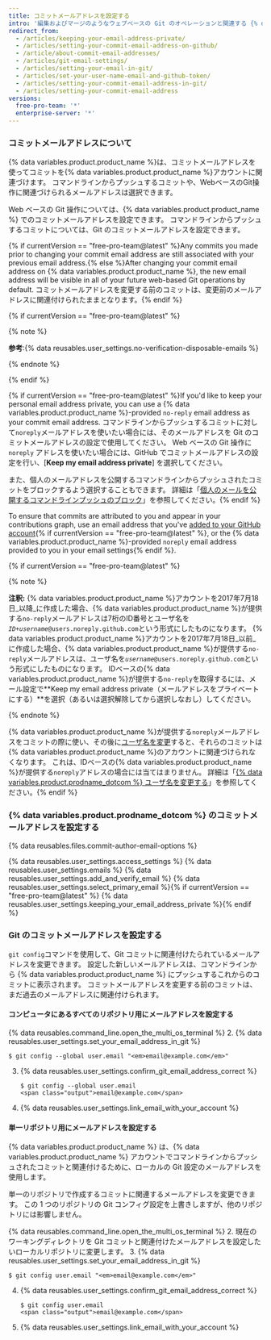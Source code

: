 ```yaml
---
title: コミットメールアドレスを設定する
intro: '編集およびマージのようなウェブベースの Git のオペレーションと関連する {% data variables.product.product_name %} 上のプライマリメールアドレスを設定できます。'
redirect_from:
  - /articles/keeping-your-email-address-private/
  - /articles/setting-your-commit-email-address-on-github/
  - /article/about-commit-email-addresses/
  - /articles/git-email-settings/
  - /articles/setting-your-email-in-git/
  - /articles/set-your-user-name-email-and-github-token/
  - /articles/setting-your-commit-email-address-in-git/
  - /articles/setting-your-commit-email-address
versions:
  free-pro-team: '*'
  enterprise-server: '*'
---
```


### コミットメールアドレスについて

{% data variables.product.product_name %}は、コミットメールアドレスを使ってコミットを{% data variables.product.product_name %}アカウントに関連づけます。 コマンドラインからプッシュするコミットや、WebベースのGit操作に関連づけられるメールアドレスは選択できます。

Web ベースの Git 操作については、{% data variables.product.product_name %} でのコミットメールアドレスを設定できます。 コマンドラインからプッシュするコミットについては、Git のコミットメールアドレスを設定できます。

{% if currentVersion == "free-pro-team@latest" %}Any commits you made prior to changing your commit email address are still associated with your previous email address.{% else %}After changing your commit email address on {% data variables.product.product_name %}, the new email address will be visible in all of your future web-based Git operations by default. コミットメールアドレスを変更する前のコミットは、変更前のメールアドレスに関連付けられたままとなります。{% endif %}

{% if currentVersion == "free-pro-team@latest" %}

{% note %}

**参考**:{% data reusables.user_settings.no-verification-disposable-emails %}

{% endnote %}

{% endif %}

{% if currentVersion == "free-pro-team@latest" %}If you'd like to keep your personal email address private, you can use a {% data variables.product.product_name %}-provided `no-reply` email address as your commit email address. コマンドラインからプッシュするコミットに対して`noreply`メールアドレスを使いたい場合には、そのメールアドレスを Git のコミットメールアドレスの設定で使用してください。 Web ベースの Git 操作に `noreply` アドレスを使いたい場合には、GitHub でコミットメールアドレスの設定を行い、[**Keep my email address private**] を選択してください。

また、個人のメールアドレスを公開するコマンドラインからプッシュされたコミットをブロックするよう選択することもできます。 詳細は「[個人のメールを公開するコマンドラインプッシュのブロック](/articles/blocking-command-line-pushes-that-expose-your-personal-email-address)」を参照してください。{% endif %}

To ensure that commits are attributed to you and appear in your contributions graph, use an email address that you've [added to your GitHub account](/articles/adding-an-email-address-to-your-github-account/){% if currentVersion == "free-pro-team@latest" %}, or the {% data variables.product.product_name %}-provided `noreply` email address provided to you in your email settings{% endif %}.

{% if currentVersion == "free-pro-team@latest" %}

{% note %}

**注釈:** {% data variables.product.product_name %}アカウントを2017年7月18日_以降_に作成した場合、{% data variables.product.product_name %}が提供する`no-reply`メールアドレスは7桁のID番号とユーザ名を<code><em>ID+username</em>@users.noreply.github.com</code>という形式にしたものになります。 {% data variables.product.product_name %}アカウントを2017年7月18日_以前_に作成した場合、{% data variables.product.product_name %}が提供する`no-reply`メールアドレスは、ユーザ名を<code><em>username</em>@users.noreply.github.com</code>という形式にしたものになります。 IDベースの{% data variables.product.product_name %}が提供する`no-reply`を取得するには、メール設定で**Keep my email address private（メールアドレスをプライベートにする）**を選択（あるいは選択解除してから選択しなおし）してください。

{% endnote %}

{% data variables.product.product_name %}が提供する`noreply`メールアドレスをコミットの際に使い、その後に[ユーザ名を変更](/articles/changing-your-github-username)すると、それらのコミットは{% data variables.product.product_name %}のアカウントに関連づけられなくなります。 これは、IDベースの{% data variables.product.product_name %}が提供する`noreply`アドレスの場合には当てはまりません。 詳細は「[{% data variables.product.prodname_dotcom %} ユーザ名を変更する](/articles/changing-your-github-username)」を参照してください。{% endif %}

### {% data variables.product.prodname_dotcom %} のコミットメールアドレスを設定する

{% data reusables.files.commit-author-email-options %}

{% data reusables.user_settings.access_settings %}
{% data reusables.user_settings.emails %}
{% data reusables.user_settings.add_and_verify_email %}
{% data reusables.user_settings.select_primary_email %}{% if currentVersion == "free-pro-team@latest" %}
{% data reusables.user_settings.keeping_your_email_address_private %}{% endif %}

### Git のコミットメールアドレスを設定する

`git config`コマンドを使用して、Git コミットに関連付けたられているメールアドレスを変更できます。 設定した新しいメールアドレスは、コマンドラインから {% data variables.product.product_name %} にプッシュするこれからのコミットに表示されます。 コミットメールアドレスを変更する前のコミットは、まだ過去のメールアドレスに関連付けられます。

#### コンピュータにあるすべてのリポジトリ用にメールアドレスを設定する

{% data reusables.command_line.open_the_multi_os_terminal %}
2. {% data reusables.user_settings.set_your_email_address_in_git %}
   ```shell
   $ git config --global user.email "<em>email@example.com</em>"
   ```
3. {% data reusables.user_settings.confirm_git_email_address_correct %}
   ```shell
   $ git config --global user.email
   <span class="output">email@example.com</span>
   ```
4. {% data reusables.user_settings.link_email_with_your_account %}

#### 単一リポジトリ用にメールアドレスを設定する

{% data variables.product.product_name %} は、{% data variables.product.product_name %} アカウントでコマンドラインからプッシュされたコミットと関連付けるために、ローカルの Git 設定のメールアドレスを使用します。

単一のリポジトリで作成するコミットに関連するメールアドレスを変更できます。 この 1 つのリポジトリの Git コンフィグ設定を上書きしますが、他のリポジトリには影響しません。

{% data reusables.command_line.open_the_multi_os_terminal %}
2. 現在のワーキングディレクトリを Git コミットと関連付けたメールアドレスを設定したいローカルリポジトリに変更します。
3. {% data reusables.user_settings.set_your_email_address_in_git %}
   ```shell
   $ git config user.email "<em>email@example.com</em>"
   ```
4. {% data reusables.user_settings.confirm_git_email_address_correct %}
   ```shell
   $ git config user.email
   <span class="output">email@example.com</span>
   ```
5. {% data reusables.user_settings.link_email_with_your_account %}
